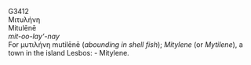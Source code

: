 <body>
  <p>G3412<br>  Μιτυλήνη  <br> Mitulēnē  <br><i>mit-oo-lay‘-nay </i><br>For   μυτιλήνη    mutilēnē   (<i>abounding</i> <i>in</i> <i>shell</i> <i>fish</i>); <i>Mitylene</i> (or <i>Mytilene</i>), a town in the island Lesbos: - Mitylene.<br></p>
 </body>